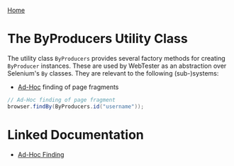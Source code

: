 [Home](../README.md)

# The ByProducers Utility Class
The utility class `ByProducers` provides several factory methods for creating `ByProducer` instances.
These are used by WebTester as an abstraction over Selenium's `By` classes.
They are relevant to the following (sub-)systems:

- [Ad-Hoc](ad-hoc-find.md) finding of page fragments

```java
// Ad-Hoc finding of page fragment
browser.findBy(ByProducers.id("username"));
```

# Linked Documentation

- [Ad-Hoc Finding](ad-hoc-find.md)
